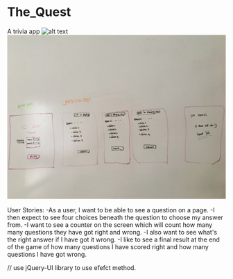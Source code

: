 # The_Quest
A trivia app
![alt text](http://url/to/wireframe.jpg)
![wireframe](wireframe.jpg)

User Stories:
-As a user, I want to be able to see a question on a page.
-I then expect to see four choices beneath the question to choose my 
answer from.
-I want to see a counter on the screen which will count how many
many questions they have got right and wrong.
-I also want to see what's the right answer if I have got it wrong.
-I like to see a final result at the end of the game of how many
questions I have scored right and how many questions I have got wrong.


// use jQuery-UI library to use efefct method. 
